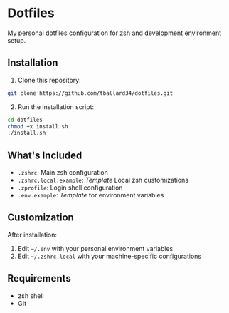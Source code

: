 # Dotfiles

My personal dotfiles configuration for zsh and development environment setup.

## Installation

1. Clone this repository:

```bash
git clone https://github.com/tballard34/dotfiles.git
```

2. Run the installation script:

```bash
cd dotfiles
chmod +x install.sh
./install.sh
```

## What's Included

- `.zshrc`: Main zsh configuration
- `.zshrc.local.example`: _Template_ Local zsh customizations
- `.zprofile`: Login shell configuration
- `.env.example`: _Template_ for environment variables

## Customization

After installation:
1. Edit `~/.env` with your personal environment variables
2. Edit `~/.zshrc.local` with your machine-specific configurations

## Requirements

- zsh shell
- Git
